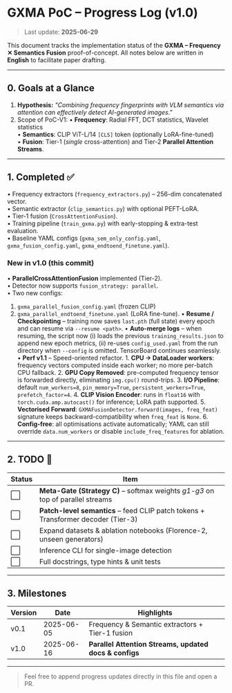 # GXMA PoC – Progress Log (v1.0)

> Last update: **2025-06-29**

This document tracks the implementation status of the **GXMA – Frequency ✕ Semantics Fusion** proof-of-concept.  All notes below are written in **English** to facilitate paper drafting.

---

## 0. Goals at a Glance
1. **Hypothesis:** *"Combining frequency fingerprints with VLM semantics via attention can effectively detect AI-generated images."*
2. Scope of PoC-V1:
   • **Frequency**: Radial FFT, DCT statistics, Wavelet statistics  
   • **Semantics**: CLIP ViT-L/14 `[CLS]` token (optionally LoRA-fine-tuned)  
   • **Fusion**: Tier-1 (*single* cross-attention) and Tier-2 **Parallel Attention Streams**.

---

## 1. Completed ✅
• Frequency extractors (`frequency_extractors.py`) – 256-dim concatenated vector.  
• Semantic extractor (`clip_semantics.py`) with optional PEFT-LoRA.  
• Tier-1 fusion (`CrossAttentionFusion`).  
• Training pipeline (`train_gxma.py`) with early-stopping & extra-test evaluation.  
• Baseline YAML configs (`gxma_sem_only_config.yaml`, `gxma_fusion_config.yaml`, `gxma_endtoend_finetune.yaml`).

### New in v1.0 (this commit)
• **ParallelCrossAttentionFusion** implemented (Tier-2).  
• Detector now supports `fusion_strategy: parallel`.  
• Two new configs:  
  1. `gxma_parallel_fusion_config.yaml` (frozen CLIP)  
  2. `gxma_parallel_endtoend_finetune.yaml` (LoRA fine-tune).
• **Resume / Checkpointing** – training now saves `last.pth` (full state) every epoch and can resume via `--resume <path>`.
• **Auto-merge logs** – when resuming, the script now (i) loads the previous `training_results.json` to append new epoch metrics, (ii) re-uses `config_used.yaml` from the run directory when `--config` is omitted.  TensorBoard continues seamlessly.
• **Perf v1.1** – Speed-oriented refactor.
    1. **CPU → DataLoader workers**: frequency vectors computed inside each worker; no more per-batch CPU fallback.
    2. **GPU Copy Removed**: pre-computed frequency tensor is forwarded directly, eliminating `img.cpu()` round-trips.
    3. **I/O Pipeline**: default `num_workers=8`, `pin_memory=True`, `persistent_workers=True`, `prefetch_factor=4`.
    4. **CLIP Vision Encoder**: runs in `float16` with `torch.cuda.amp.autocast()` for inference; LoRA path supported.
    5. **Vectorised Forward**: `GXMAFusionDetector.forward(images, freq_feat)` signature keeps backward-compatibility when `freq_feat` is `None`.
    6. **Config-free**: all optimisations activate automatically; YAML can still override `data.num_workers` or disable `include_freq_features` for ablation.

---

## 2. TODO 📝
| Status | Item |
|--------|------|
| ⬜ | **Meta-Gate (Strategy C)** – softmax weights *g1-g3* on top of parallel streams |
| ⬜ | **Patch-level semantics** – feed CLIP patch tokens + Transformer decoder (Tier-3) |
| ⬜ | Expand datasets & ablation notebooks (Florence-2, unseen generators) |
| ⬜ | Inference CLI for single-image detection |
| ⬜ | Full docstrings, type hints & unit tests |

---

## 3. Milestones
| Version | Date | Highlights |
|---------|------|------------|
| v0.1 | 2025-06-05 | Frequency & Semantic extractors + Tier-1 fusion |
| v1.0 | 2025-06-16 | **Parallel Attention Streams, updated docs & configs** |

---

> Feel free to append progress updates directly in this file and open a PR. 
